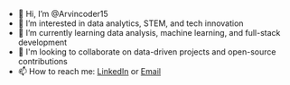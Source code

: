 - 👋 Hi, I’m @Arvincoder15  
- 👀 I’m interested in data analytics, STEM, and tech innovation  
- 🌱 I’m currently learning data analysis, machine learning, and full-stack development  
- 🤝 I'm looking to collaborate on data-driven projects and open-source contributions  
- 📫 How to reach me: [LinkedIn](https://www.linkedin.com/in/arvin-askari) or [Email](mailto:arvin.askari@queensu.ca)   


<!---
Arvincoder15/Arvincoder15 is a ✨ special ✨ repository because its `README.md` (this file) appears on your GitHub profile.  
You can click the Preview link to take a look at your changes.  
--->
